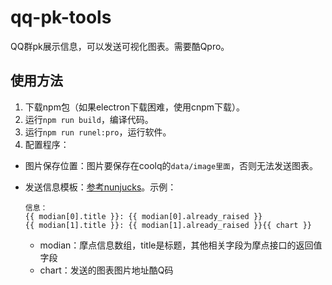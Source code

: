 # qq-pk-tools

QQ群pk展示信息，可以发送可视化图表。需要酷Qpro。

## 使用方法

1. 下载npm包（如果electron下载困难，使用cnpm下载）。
2. 运行`npm run build`，编译代码。
3. 运行`npm run runel:pro`，运行软件。
4. 配置程序：
  * 图片保存位置：图片要保存在coolq的`data/image里面`，否则无法发送图表。
  * 发送信息模板：[参考nunjucks](https://mozilla.github.io/nunjucks/)。示例：
    
    ```
    信息：
    {{ modian[0].title }}: {{ modian[0].already_raised }}
    {{ modian[1].title }}: {{ modian[1].already_raised }}{{ chart }}
    ```
    
    * modian：摩点信息数组，title是标题，其他相关字段为摩点接口的返回值字段
    * chart：发送的图表图片地址酷Q码